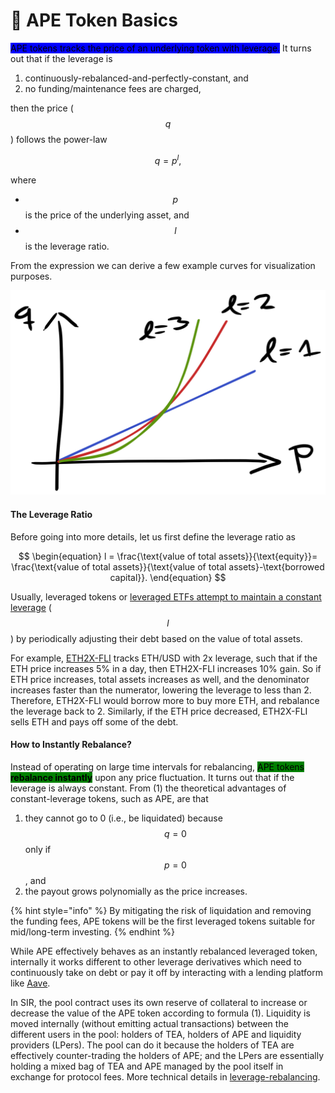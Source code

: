 # 🦍 APE Token Basics

<mark style="background-color:blue;">APE tokens tracks the price of an underlying token with leverage.</mark> It turns out that if the leverage is

1. continuously-rebalanced-and-perfectly-constant, and
2. no funding/maintenance fees are charged,

then the price ($$q$$) follows the power-law

$$
\begin{equation}q=p^l,\end{equation}
$$

where

* $$p$$ is the price of the underlying asset, and&#x20;
* $$l$$ is the leverage ratio.

From the expression we can derive a few example curves for visualization purposes.

<img src="../../.gitbook/assets/file.drawing (6).svg" alt="APE price vs. its underlying asset price for different leverage ratios. Under normal conditions, the APE token never goes to 0 unless the underlying goes to 0." class="gitbook-drawing">

#### The Leverage Ratio

Before going into more details, let us first define the leverage ratio as

$$
\begin{equation}
l = \frac{\text{value of total assets}}{\text{equity}}= \frac{\text{value of total assets}}{\text{value of total assets}-\text{borrowed capital}}.
\end{equation}
$$

Usually, leveraged tokens or [leveraged ETFs attempt to maintain a constant leverage](https://www.investopedia.com/articles/exchangetradedfunds/07/leveraged-etf.asp#mntl-sc-block\_1-0-32) ($$l$$) by periodically adjusting their debt based on the value of total assets.

For example, [ETH2X-FLI](https://www.indexcoop.com/ethfli) tracks ETH/USD with 2x leverage, such that if the ETH price increases 5% in a day, then ETH2X-FLI increases 10% gain. So if ETH price increases, total assets increases as well, and the denominator increases faster than the numerator, lowering the leverage to less than 2. Therefore, ETH2X-FLI would borrow more to buy more ETH, and rebalance the leverage back to 2. Similarly, if the ETH price decreased, ETH2X-FLI sells ETH and pays off some of the debt.

#### How to Instantly Rebalance?

Instead of operating on large time intervals for rebalancing, <mark style="background-color:green;">APE tokens</mark> <mark style="background-color:green;"></mark><mark style="background-color:green;">**rebalance instantly**</mark> upon any price fluctuation. It turns out that if the leverage is always constant. From (1) the theoretical advantages of constant-leverage tokens, such as APE, are that

1. they cannot go to 0 (i.e., be liquidated) because $$q=0$$ only if $$p=0$$, and
2. the payout grows polynomially as the price increases.

{% hint style="info" %}
By mitigating the risk of liquidation and removing the funding fees, APE tokens will be the first leveraged tokens suitable for mid/long-term investing.&#x20;
{% endhint %}

While APE effectively behaves as an instantly rebalanced leveraged token, internally it works different to other leverage derivatives which need to continuously take on debt or pay it off by interacting with a lending platform like [Aave](https://aave.com/).

In SIR, the pool contract uses its own reserve of collateral to increase or decrease the value of the APE token according to formula (1). Liquidity is moved internally (without emitting actual transactions) between the different users in the pool: holders of TEA, holders of APE and liquidity providers (LPers). The pool can do it because the holders of TEA are effectively counter-trading the holders of APE; and the LPers are essentially holding a mixed bag of TEA and APE managed by the pool itself in exchange for protocol fees. More technical details in [leverage-rebalancing](../../the-protocol/leverage-rebalancing/ "mention").
